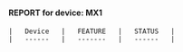 #### REPORT for device: MX1
```
|   Device   |   FEATURE   |   STATUS   |
|   ------   |   -------   |   ------   |
